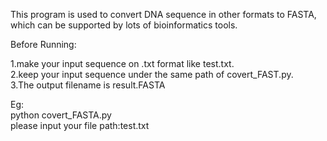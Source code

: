   This program is used to convert DNA sequence in other formats to FASTA, which can be supported by lots of bioinformatics tools.

  Before Running:  

  1.make your input sequence on .txt format like test.txt.  
  2.keep your input sequence under the same path of covert_FAST.py.  
  3.The output filename is result.FASTA

  Eg:   
    python covert_FASTA.py   
    please input your file path:test.txt
